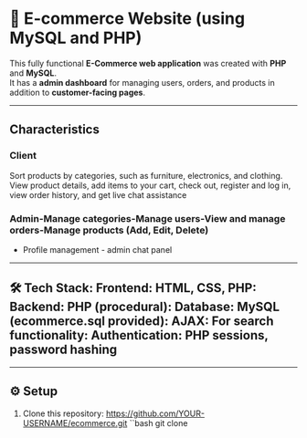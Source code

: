 # 🛒 E-commerce Website (using MySQL and PHP)

 This fully functional **E-Commerce web application** was created with **PHP** and **MySQL**.  
 It has a **admin dashboard** for managing users, orders, and products in addition to **customer-facing pages**.


 ---

 ## Characteristics

 ### Client
 Sort products by categories, such as furniture, electronics, and clothing.
 View product details, add items to your cart, check out, register and log in, view order history, and get live chat assistance

 ### Admin-Manage categories-Manage users-View and manage orders-Manage products (Add, Edit, Delete)
 - Profile management - admin chat panel

 ---

 ## 🛠️ Tech Stack: **Frontend:** HTML, CSS, PHP: **Backend:** PHP (procedural): **Database:** MySQL (ecommerce.sql provided): **AJAX:** For search functionality: **Authentication:** PHP sessions, password hashing

 ---

 ## ⚙️ Setup

 1. Clone this repository: https://github.com/YOUR-USERNAME/ecommerce.git ``bash git clone
